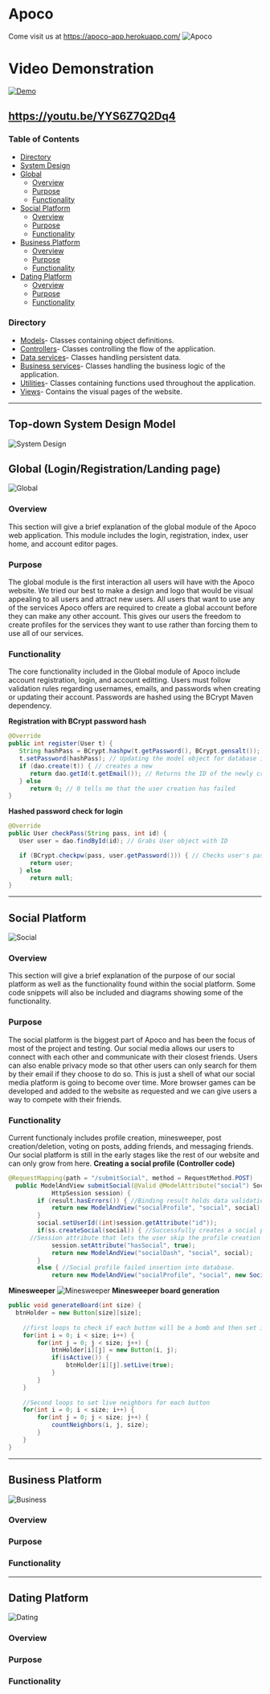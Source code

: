 [logo]: https://github.com/kalebbe/Apoco/blob/master/WebContent/assets/img/presentation/Apoco.png
[global]: https://github.com/kalebbe/Apoco/blob/master/WebContent/assets/img/presentation/Global.png
[dating]: https://github.com/kalebbe/Apoco/blob/master/WebContent/assets/img/presentation/Dating.png
[business]: https://github.com/kalebbe/Apoco/blob/master/WebContent/assets/img/presentation/Business.png
[social]: https://github.com/kalebbe/Apoco/blob/master/WebContent/assets/img/presentation/Social.png
[minesweeper]: https://github.com/kalebbe/Apoco/blob/master/WebContent/assets/img/presentation/Minesweeper.png
[sysdesign]: https://github.com/kalebbe/Apoco/blob/master/WebContent/assets/img/presentation/SystemDesign-Apoco.png

# Apoco
Come visit us at https://apoco-app.herokuapp.com/
![Apoco][logo]

# Video Demonstration
[![Demo](http://img.youtube.com/vi/YYS6Z7Q2Dq4/0.jpg)](http://www.youtube.com/watch?v=YYS6Z7Q2Dq4)

https://youtu.be/YYS6Z7Q2Dq4
---
### Table of Contents
- [Directory](https://github.com/kalebbe/Apoco#directory)
- [System Design](https://github.com/kalebbe/Apoco#top-down-system-design-model)
- [Global](https://github.com/kalebbe/Apoco#global-loginregistrationlanding-page)
   * [Overview](https://github.com/kalebbe/Apoco#overview)
   * [Purpose](https://github.com/kalebbe/Apoco#purpose)
   * [Functionality](https://github.com/kalebbe/Apoco#functionality)
- [Social Platform](https://github.com/kalebbe/Apoco#social-platform)
   * [Overview](https://github.com/kalebbe/Apoco#overview)
   * [Purpose](https://github.com/kalebbe/Apoco#purpose)
   * [Functionality](https://github.com/kalebbe/Apoco#functionality)
- [Business Platform](https://github.com/kalebbe/Apoco#business-platform)
   * [Overview](https://github.com/kalebbe/Apoco#overview-2)
   * [Purpose](https://github.com/kalebbe/Apoco#purpose-2)
   * [Functionality](https://github.com/kalebbe/Apoco#functionality-2)
- [Dating Platform](https://github.com/kalebbe/Apoco#dating-platform)
   * [Overview](https://github.com/kalebbe/Apoco#overview-3)
   * [Purpose](https://github.com/kalebbe/Apoco#purpose-3)
   * [Functionality](https://github.com/kalebbe/Apoco#functionality-3)
### Directory
- [Models](https://github.com/kalebbe/Apoco/tree/master/src/com/gcu/model)- Classes containing object definitions.
- [Controllers](https://github.com/kalebbe/Apoco/tree/master/src/com/gcu/controller)- Classes controlling the flow of the application.
- [Data services](https://github.com/kalebbe/Apoco/tree/master/src/com/gcu/data)- Classes handling persistent data.
- [Business services](https://github.com/kalebbe/Apoco/tree/master/src/com/gcu/business)- Classes handling the business logic of the application.
- [Utilities](https://github.com/kalebbe/Apoco/tree/master/src/com/gcu/utilities)- Classes containing functions used throughout the application.
- [Views](https://github.com/kalebbe/Apoco/tree/master/WebContent/WEB-INF/pages)- Contains the visual pages of the website.
---

## Top-down System Design Model
![System Design][sysdesign]

## Global (Login/Registration/Landing page)
![Global][global]
### Overview
This section will give a brief explanation of the global module of the Apoco web application. This module includes the login, registration, index, user home, and account editor pages.
### Purpose
The global module is the first interaction all users will have with the Apoco website. We tried our best to make a design and logo that would be visual appealing to all users and attract new users. All users that want to use any of the services Apoco offers are required to create a global account before they can make any other account. This gives our users the freedom to create profiles for the services they want to use rather than forcing them to use all of our services.
### Functionality
The core functionality included in the Global module of Apoco include account registration, login, and account editting. Users must follow validation rules regarding usernames, emails, and passwords when creating or updating their account. Passwords are hashed using the BCrypt Maven dependency.

**Registration with BCrypt password hash**
```java
@Override
public int register(User t) {
   String hashPass = BCrypt.hashpw(t.getPassword(), BCrypt.gensalt()); // Takes the plain text pass and encrypts it
   t.setPassword(hashPass); // Updating the model object for database insertion
   if (dao.create(t)) { // creates a new
      return dao.getId(t.getEmail()); // Returns the ID of the newly created user for session capture
   } else
      return 0; // 0 tells me that the user creation has failed
}
```

**Hashed password check for login**
```java
@Override
public User checkPass(String pass, int id) {
   User user = dao.findById(id); // Grabs User object with ID

   if (BCrypt.checkpw(pass, user.getPassword())) { // Checks user's pass with database password for match
      return user;
   } else
      return null;
}
```
---
## Social Platform
![Social][social]
### Overview
This section will give a brief explanation of the purpose of our social platform as well as the functionality found within the social platform. Some code snippets will also be included and diagrams showing some of the functionality.
### Purpose
The social platform is the biggest part of Apoco and has been the focus of most of the project and testing. Our social media allows our users to connect with each other and communicate with their closest friends. Users can also enable privacy mode so that other users can only search for them by their email if they choose to do so. This is just a shell of what our social media platform is going to become over time. More browser games can be developed and added to the website as requested and we can give users a way to compete with their friends.
### Functionality
Current functionaly includes profile creation, minesweeper, post creation/deletion, voting on posts, adding friends, and messaging friends. Our social platform is still in the early stages like the rest of our website and can only grow from here.
**Creating a social profile (Controller code)**
```java
@RequestMapping(path = "/submitSocial", method = RequestMethod.POST)
  public ModelAndView submitSocial(@Valid @ModelAttribute("social") Social social, BindingResult result,
			HttpSession session) {
		if (result.hasErrors()) { //Binding result holds data validation errors from the model
			return new ModelAndView("socialProfile", "social", social); //Returns socialProfile with errors
		}
		social.setUserId((int)session.getAttribute("id"));
		if(ss.createSocial(social)) { //Successfully creates a social profile in the database
      //Session attribute that lets the user skip the profile creation in the future
			session.setAttribute("hasSocial", true); 
			return new ModelAndView("socialDash", "social", social);
		}
		else { //Social profile failed insertion into database.
			return new ModelAndView("socialProfile", "social", new Social());
```
**Minesweeper**
![Minesweeper][minesweeper]
**Minesweeper board generation**
```java
public void generateBoard(int size) {
  btnHolder = new Button[size][size];
		
	//first loops to check if each button will be a bomb and then set it
	for(int i = 0; i < size; i++) {
		for(int j = 0; j < size; j++) {
			btnHolder[i][j] = new Button(i, j);
			if(isActive()) {
				btnHolder[i][j].setLive(true);
			}
		}
	}
		
	//Second loops to set live neighbors for each button
	for(int i = 0; i < size; i++) {
		for(int j = 0; j < size; j++) {
			countNeighbors(i, j, size);
		}
	}
}
```
---
## Business Platform
![Business][business]
### Overview
### Purpose
### Functionality

---
## Dating Platform
![Dating][dating]
### Overview
### Purpose
### Functionality
